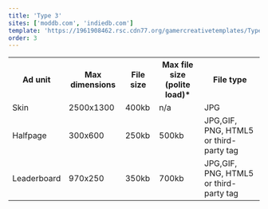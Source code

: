 ```yaml
---
title: 'Type 3'
sites: ['moddb.com', 'indiedb.com']
template: 'https://1961908462.rsc.cdn77.org/gamercreativetemplates/Type3_GamerNetwork_Skin_Template.psd'
order: 3
---
```


<table>
  <tr>
    <th>Ad unit</th>
    <th>Max dimensions</th>
    <th>File size</th>
    <th>Max file size (polite load)*</th>
    <th>File type</th>
  </tr>
  <tr>
    <td>Skin</td>
    <td>2500x1300</td> 
    <td>400kb</td>
    <td>n/a</td>
    <td>JPG</td>
  </tr>
  <tr>
    <td>Halfpage</td>
    <td>300x600</td> 
    <td>250kb</td>
    <td>500kb</td>
    <td>JPG,GIF, PNG, HTML5 or third-party tag</td>
  </tr>
  <tr>
    <td>Leaderboard</td>
    <td>970x250</td> 
    <td>350kb</td>
    <td>700kb</td>
    <td>JPG,GIF, PNG, HTML5 or third-party tag</td>
  </tr>
</table>
